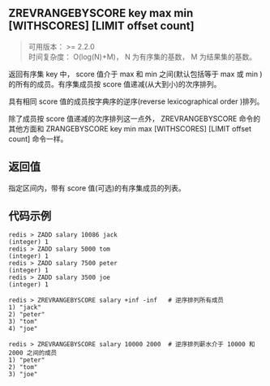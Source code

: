 ## ZREVRANGEBYSCORE key max min [WITHSCORES] [LIMIT offset count]
>可用版本：  >= 2.2.0 <br/>
>时间复杂度： O(log(N)+M)， N 为有序集的基数， M 为结果集的基数。

返回有序集 key 中， score 值介于 max 和 min 之间(默认包括等于 max 或 min )的所有的成员。有序集成员按 score 值递减(从大到小)的次序排列。

具有相同 score 值的成员按字典序的逆序(reverse lexicographical order )排列。

除了成员按 score 值递减的次序排列这一点外， ZREVRANGEBYSCORE 命令的其他方面和 ZRANGEBYSCORE key min max [WITHSCORES] [LIMIT offset count] 命令一样。

## 返回值

指定区间内，带有 score 值(可选)的有序集成员的列表。

## 代码示例

```shell script
redis > ZADD salary 10086 jack
(integer) 1
redis > ZADD salary 5000 tom
(integer) 1
redis > ZADD salary 7500 peter
(integer) 1
redis > ZADD salary 3500 joe
(integer) 1

redis > ZREVRANGEBYSCORE salary +inf -inf   # 逆序排列所有成员
1) "jack"
2) "peter"
3) "tom"
4) "joe"

redis > ZREVRANGEBYSCORE salary 10000 2000  # 逆序排列薪水介于 10000 和 2000 之间的成员
1) "peter"
2) "tom"
3) "joe"
```


   